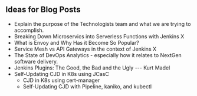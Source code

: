 ## Ideas for Blog Posts

- Explain the purpose of the Technologists team and what we are trying to accomplish.
- Breaking Down Microservics into Serverless Functions with Jenkins X
- What is Envoy and Why Has it Become So Popular?
- Service Mesh vs API Gateways in the context of Jenkins X
- The State of DevOps Analytics - especially how it relates to NextGen software delivery.
- Jenkins Plugins: The Good, the Bad and the Ugly  --- Kurt Madel
- Self-Updating CJD in K8s using JCasC
  - CJD in K8s using cert-manager
  - Self-Updating CJD with Pipeline, kaniko, and kubectl